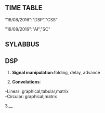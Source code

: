 

## TIME TABLE

"18/08/2016":"DSP","CSS"

"19/08/2016":"AI","SC"

## SYLABBUS
## DSP
1. __Signal manipulation__:folding, delay, advance

2. __Convolutions__:

  -Linear: graphical,tabular,matrix<br/>
  -Circular: graphical,matrix

3.__
